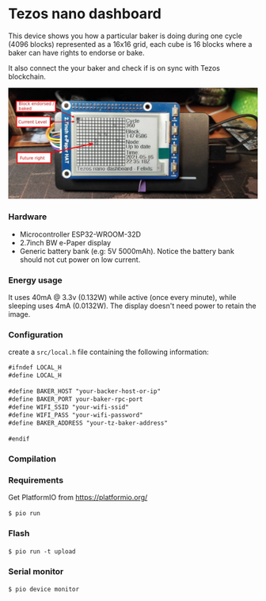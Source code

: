 # Tezos nano dashboard

This device shows you how a particular baker is doing during one cycle (4096 blocks) represented as a 16x16 grid, each cube is 16 blocks where a baker can have rights to endorse or bake.

It also connect the your baker and check if is on sync with Tezos blockchain.

![](https://github.com/Felixls/baker-stats/blob/doc/photo.jpeg?raw=true)

### Hardware

- Microcontroller ESP32-WROOM-32D
- 2.7inch BW e-Paper display
- Generic battery bank (e.g: 5V 5000mAh). Notice the battery bank should not cut power on low current.

### Energy usage

It uses 40mA @ 3.3v (0.132W) while active (once every minute), while sleeping uses 4mA (0.0132W).
The display doesn't need power to retain the image.

### Configuration

create a `src/local.h` file containing the following information:

```
#ifndef LOCAL_H
#define LOCAL_H

#define BAKER_HOST "your-backer-host-or-ip"
#define BAKER_PORT your-baker-rpc-port
#define WIFI_SSID "your-wifi-ssid"
#define WIFI_PASS "your-wifi-password"
#define BAKER_ADDRESS "your-tz-baker-address"

#endif
```

### Compilation

### Requirements

Get PlatformIO from https://platformio.org/

`$ pio run`

### Flash

`$ pio run -t upload`

### Serial monitor

`$ pio device monitor`
